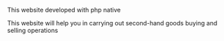 This website developed with php native


This website will help you in carrying out second-hand goods buying and selling operations
